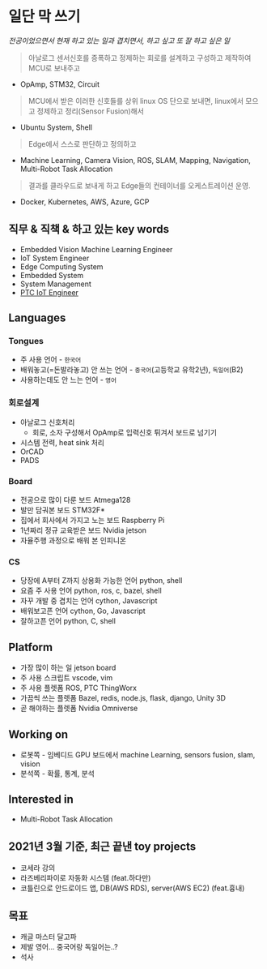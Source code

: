 # 일단 막 쓰기

*전공이었으면서 현재 하고 있는 일과 겹치면서, 하고 싶고 또 잘 하고 싶은 일*

> 아날로그 센서신호를 증폭하고 정제하는 회로를 설계하고 구성하고 제작하여 MCU로 보내주고
* OpAmp, STM32, Circuit
> MCU에서 받은 이러한 신호들를 상위 linux OS 단으로 보내면, linux에서 모으고 정제하고 정리(Sensor Fusion)해서
* Ubuntu System, Shell 
> Edge에서 스스로 판단하고 정의하고
* Machine Learning, Camera Vision, ROS, SLAM, Mapping, Navigation, Multi-Robot Task Allocation
> 결과를 클라우드로 보내게 하고 Edge들의 컨테이너를 오케스트레이션 운영.
* Docker, Kubernetes, AWS, Azure, GCP

## 직무 & 직책 & 하고 있는 key words

* Embedded Vision Machine Learning Engineer
* IoT System Engineer
* Edge Computing System
* Embedded System
* System Management
* [PTC IoT Engineer](https://cse.snu.ac.kr/sites/default/files/node--notice/PTC_Fast%20Facts.pdf)


## Languages

### Tongues  
* 주 사용 언어 - `한국어`
* 배워놓고(=돈발라놓고) 안 쓰는 언어 - `중국어`(고등학교 유학2년), `독일어`(B2)
* 사용하는데도 안 느는 언어 - `영어`

### 회로설계
* 아날로그 신호처리
  * 회로, 소자 구성해서 OpAmp로 입력신호 튀겨서 보드로 넘기기
* 시스템 전력, heat sink 처리
* OrCAD
* PADS

### Board
* 전공으로 많이 다룬 보드 Atmega128
* 발만 담궈본 보드 STM32F*
* 집에서 회사에서 가지고 노는 보드 Raspberry Pi
* 1년짜리 정규 교육받은 보드 Nvidia jetson
* 자율주행 과정으로 배워 본 인피니온 

### CS
* 당장에 A부터 Z까지 상용화 가능한 언어 python, shell
* 요즘 주 사용 언어 python, ros, c, bazel, shell
* 자꾸 개발 중 겹치는 언어 cython, Javascript
* 배워보고픈 언어 cython, Go, Javascript
* 잘하고픈 언어 python, C, shell

## Platform
* 가장 많이 하는 일 jetson board
* 주 사용 스크립트 vscode, vim
* 주 사용 플렛폼 ROS, PTC ThingWorx
* 가끔씩 쓰는 플렛폼 Bazel, redis, node.js, flask, django, Unity 3D
* 곧 해야하는 플렛폼 Nvidia Omniverse

## Working on
* 로봇쪽 - 임베디드 GPU 보드에서 machine Learning, sensors fusion, slam, vision
* 분석쪽 - 확률, 통계, 분석

## Interested in
* Multi-Robot Task Allocation

## 2021년 3월 기준, 최근 끝낸 toy projects
* 코세라 강의
* 라즈베리파이로 자동화 시스템 (feat.하다만)
* 코틀린으로 안드로이드 앱, DB(AWS RDS), server(AWS EC2) (feat.흉내)

## 목표
* 캐글 마스터 달고파
* 제발 영어... 중국어랑 독일어는..?
* 석사
